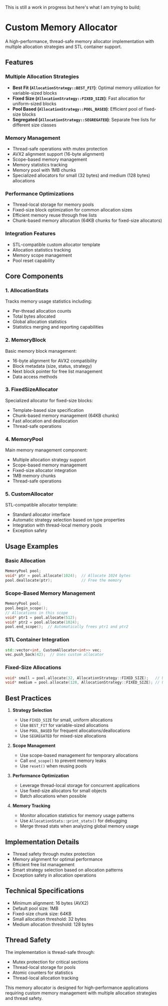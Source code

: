 This is still a work in progress but here's what I am trying to build;

# Custom Memory Allocator

A high-performance, thread-safe memory allocator implementation with multiple allocation strategies and STL container support.

## Features

### Multiple Allocation Strategies
- **Best Fit (`AllocationStrategy::BEST_FIT`)**: Optimal memory utilization for variable-sized blocks
- **Fixed Size (`AllocationStrategy::FIXED_SIZE`)**: Fast allocation for uniform-sized blocks
- **Pool Based (`AllocationStrategy::POOL_BASED`)**: Efficient pool of fixed-size blocks
- **Segregated (`AllocationStrategy::SEGREGATED`)**: Separate free lists for different size classes

### Memory Management
- Thread-safe operations with mutex protection
- AVX2 alignment support (16-byte alignment)
- Scope-based memory management
- Memory statistics tracking
- Memory pool with 1MB chunks
- Specialized allocators for small (32 bytes) and medium (128 bytes) allocations

### Performance Optimizations
- Thread-local storage for memory pools
- Fixed-size block optimization for common allocation sizes
- Efficient memory reuse through free lists
- Chunk-based memory allocation (64KB chunks for fixed-size allocators)

### Integration Features
- STL-compatible custom allocator template
- Allocation statistics tracking
- Memory scope management
- Pool reset capability

## Core Components

### 1. AllocationStats
Tracks memory usage statistics including:
- Per-thread allocation counts
- Total bytes allocated
- Global allocation statistics
- Statistics merging and reporting capabilities

### 2. MemoryBlock
Basic memory block management:
- 16-byte alignment for AVX2 compatibility
- Block metadata (size, status, strategy)
- Next block pointer for free list management
- Data access methods

### 3. FixedSizeAllocator<BlockSize>
Specialized allocator for fixed-size blocks:
- Template-based size specification
- Chunk-based memory management (64KB chunks)
- Fast allocation and deallocation
- Thread-safe operations

### 4. MemoryPool
Main memory management component:
- Multiple allocation strategy support
- Scope-based memory management
- Fixed-size allocator integration
- 1MB memory chunks
- Thread-safe operations

### 5. CustomAllocator<T>
STL-compatible allocator template:
- Standard allocator interface
- Automatic strategy selection based on type properties
- Integration with thread-local memory pools
- Exception safety

## Usage Examples

### Basic Allocation
```cpp
MemoryPool pool;
void* ptr = pool.allocate(1024);  // Allocate 1024 bytes
pool.deallocate(ptr);             // Free the memory
```

### Scope-Based Memory Management
```cpp
MemoryPool pool;
pool.begin_scope();
// Allocations in this scope
void* ptr1 = pool.allocate(512);
void* ptr2 = pool.allocate(1024);
pool.end_scope();  // Automatically frees ptr1 and ptr2
```

### STL Container Integration
```cpp
std::vector<int, CustomAllocator<int>> vec;
vec.push_back(42);  // Uses custom allocator
```

### Fixed-Size Allocations
```cpp
void* small = pool.allocate(32, AllocationStrategy::FIXED_SIZE);   // Uses small allocator
void* medium = pool.allocate(128, AllocationStrategy::FIXED_SIZE); // Uses medium allocator
```

## Best Practices

1. **Strategy Selection**
   - Use `FIXED_SIZE` for small, uniform allocations
   - Use `BEST_FIT` for variable-sized allocations
   - Use `POOL_BASED` for frequent allocations/deallocations
   - Use `SEGREGATED` for mixed-size allocations

2. **Scope Management**
   - Use scope-based management for temporary allocations
   - Call `end_scope()` to prevent memory leaks
   - Use `reset()` when reusing pools

3. **Performance Optimization**
   - Leverage thread-local storage for concurrent applications
   - Use fixed-size allocators for small objects
   - Batch allocations when possible

4. **Memory Tracking**
   - Monitor allocation statistics for memory usage patterns
   - Use `AllocationStats::print_stats()` for debugging
   - Merge thread stats when analyzing global memory usage

## Implementation Details

- Thread safety through mutex protection
- Memory alignment for optimal performance
- Efficient free list management
- Smart strategy selection based on allocation patterns
- Exception safety in allocation operations

## Technical Specifications

- Minimum alignment: 16 bytes (AVX2)
- Default pool size: 1MB
- Fixed-size chunk size: 64KB
- Small allocation threshold: 32 bytes
- Medium allocation threshold: 128 bytes

## Thread Safety

The implementation is thread-safe through:
- Mutex protection for critical sections
- Thread-local storage for pools
- Atomic counters for statistics
- Thread-local allocation tracking

This memory allocator is designed for high-performance applications requiring custom memory management with multiple allocation strategies and thread safety.
